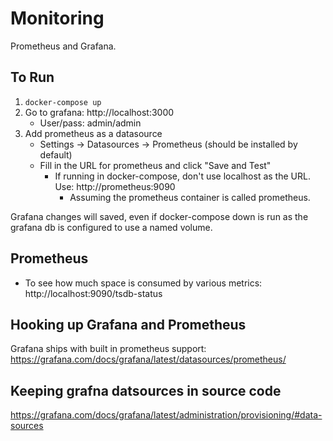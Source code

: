 # Monitoring

Prometheus and Grafana.

## To Run
1. `docker-compose up`
2. Go to grafana: http://localhost:3000
    - User/pass: admin/admin
3. Add prometheus as a datasource
    - Settings -> Datasources -> Prometheus (should be installed by default)
    - Fill in the URL for prometheus and click "Save and Test"
        - If running in docker-compose, don't use localhost as the URL. Use: http://prometheus:9090
            - Assuming the prometheus container is called prometheus.

Grafana changes will saved, even if docker-compose down is run as the grafana db is configured to use a named volume.

## Prometheus
- To see how much space is consumed by various metrics: http://localhost:9090/tsdb-status

## Hooking up Grafana and Prometheus
Grafana ships with built in prometheus support: https://grafana.com/docs/grafana/latest/datasources/prometheus/

## Keeping grafna datsources in source code

https://grafana.com/docs/grafana/latest/administration/provisioning/#data-sources